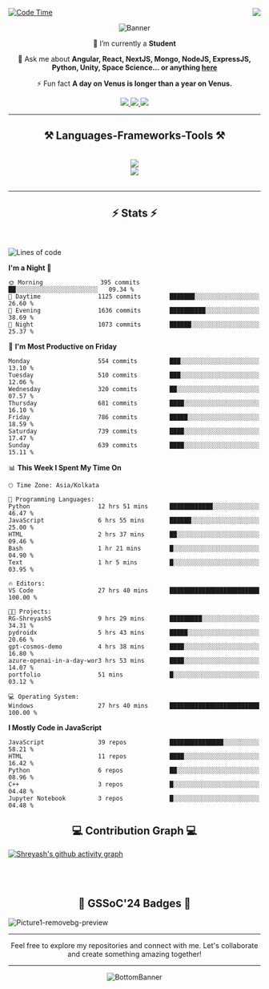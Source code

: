 <div>
 
<img align="right" src="https://visitor-badge.laobi.icu/badge?page_id=shreyash3087.shreyash3087" />

 [![Code Time](https://wakatime.com/badge/user/cd5f70df-e644-46f4-a03b-e1ce78615131.svg)](https://wakatime.com/@cd5f70df-e644-46f4-a03b-e1ce78615131)
 
</div>


<div align="center">
 
![Banner](https://github.com/user-attachments/assets/fe33d289-b057-4d85-ad76-3103802aa9e1)

</div>


<div align="center">
 
 🔭 I’m currently a **Student** 

💬 Ask me about **Angular, React, NextJS, Mongo, NodeJS, ExpressJS, Python, Unity, Space Science... or anything [here](https://github.com/shreyash3087/shreyash3087/issues)**

⚡ Fun fact **A day on Venus is longer than a year on Venus.**

</div>
 
<div align="center"> 
  <a href="mailto:shreyash3087@gmail.com">
    <img src="https://img.shields.io/badge/Gmail-333333?style=for-the-badge&logo=gmail&logoColor=red" />
  </a>
  <a href="https://www.linkedin.com/in/shreyash-srivastava-1a1161280" target="_blank">
    <img src="https://img.shields.io/badge/LinkedIn-0077B5?style=for-the-badge&logo=linkedin&logoColor=white" target="_blank" />
  </a>
  <a href="https://github.com/shreyash3087" target="_blank">
     <img src="https://img.shields.io/badge/Github-FF5722?style=for-the-badge&logo=github&logoColor=white" target="_blank" />
  </a>
</div>
<hr/>
 
<h2 align="center">⚒️ Languages-Frameworks-Tools ⚒️</h2>
<br/>
<div align="center">
    <img src="https://skillicons.dev/icons?i=react,bootstrap,html,css,vscode,github,figma,cpp,vercel,netlify" /><br>
    <img src="https://skillicons.dev/icons?i=tailwind,git,nodejs,python,javascript,typescript,express,firebase,mongodb,nextjs,unity,azure,blender" /><br>
</div>

<br/>
<hr/>

<h2 align="center">⚡ Stats ⚡</h2>

<br>
<div>
 
 
<!--START_SECTION:waka-->
![Lines of code](https://img.shields.io/badge/From%20Hello%20World%20I%27ve%20Written-4.4%20million%20lines%20of%20code-blue)

**I'm a Night 🦉** 

```text
🌞 Morning                395 commits         ██░░░░░░░░░░░░░░░░░░░░░░░   09.34 % 
🌆 Daytime                1125 commits        ███████░░░░░░░░░░░░░░░░░░   26.60 % 
🌃 Evening                1636 commits        ██████████░░░░░░░░░░░░░░░   38.69 % 
🌙 Night                  1073 commits        ██████░░░░░░░░░░░░░░░░░░░   25.37 % 
```
📅 **I'm Most Productive on Friday** 

```text
Monday                   554 commits         ███░░░░░░░░░░░░░░░░░░░░░░   13.10 % 
Tuesday                  510 commits         ███░░░░░░░░░░░░░░░░░░░░░░   12.06 % 
Wednesday                320 commits         ██░░░░░░░░░░░░░░░░░░░░░░░   07.57 % 
Thursday                 681 commits         ████░░░░░░░░░░░░░░░░░░░░░   16.10 % 
Friday                   786 commits         █████░░░░░░░░░░░░░░░░░░░░   18.59 % 
Saturday                 739 commits         ████░░░░░░░░░░░░░░░░░░░░░   17.47 % 
Sunday                   639 commits         ████░░░░░░░░░░░░░░░░░░░░░   15.11 % 
```


📊 **This Week I Spent My Time On** 

```text
🕑︎ Time Zone: Asia/Kolkata

💬 Programming Languages: 
Python                   12 hrs 51 mins      ████████████░░░░░░░░░░░░░   46.47 % 
JavaScript               6 hrs 55 mins       ██████░░░░░░░░░░░░░░░░░░░   25.00 % 
HTML                     2 hrs 37 mins       ██░░░░░░░░░░░░░░░░░░░░░░░   09.46 % 
Bash                     1 hr 21 mins        █░░░░░░░░░░░░░░░░░░░░░░░░   04.90 % 
Text                     1 hr 5 mins         █░░░░░░░░░░░░░░░░░░░░░░░░   03.95 % 

🔥 Editors: 
VS Code                  27 hrs 40 mins      █████████████████████████   100.00 % 

🐱‍💻 Projects: 
RG-ShreyashS             9 hrs 29 mins       █████████░░░░░░░░░░░░░░░░   34.31 % 
pydroidx                 5 hrs 43 mins       █████░░░░░░░░░░░░░░░░░░░░   20.66 % 
gpt-cosmos-demo          4 hrs 38 mins       ████░░░░░░░░░░░░░░░░░░░░░   16.80 % 
azure-openai-in-a-day-wor3 hrs 53 mins       ████░░░░░░░░░░░░░░░░░░░░░   14.07 % 
portfolio                51 mins             █░░░░░░░░░░░░░░░░░░░░░░░░   03.12 % 

💻 Operating System: 
Windows                  27 hrs 40 mins      █████████████████████████   100.00 % 
```

**I Mostly Code in JavaScript** 

```text
JavaScript               39 repos            ███████████████░░░░░░░░░░   58.21 % 
HTML                     11 repos            ████░░░░░░░░░░░░░░░░░░░░░   16.42 % 
Python                   6 repos             ██░░░░░░░░░░░░░░░░░░░░░░░   08.96 % 
C++                      3 repos             █░░░░░░░░░░░░░░░░░░░░░░░░   04.48 % 
Jupyter Notebook         3 repos             █░░░░░░░░░░░░░░░░░░░░░░░░   04.48 % 
```




<!--END_SECTION:waka-->

</div>

<div>
  <div align="center" ><h2 align="center">💻 Contribution Graph 💻</h2></div>
 
  [![Shreyash's github activity graph](https://github-readme-activity-graph.vercel.app/graph?username=shreyash3087&hide_border=true&theme=github)](https://github.com/ashutosh00710/github-readme-activity-graph)
 
</div>

<br/><br/>

<h2 align="center">🔰 GSSoC'24 Badges 🔰</h2>

![Picture1-removebg-preview](https://github.com/user-attachments/assets/4ece96a5-043a-44df-b51b-40738d3603ff)

<div align="center"> 
  <hr/>
  Feel free to explore my repositories and connect with me. Let's collaborate and create something amazing together!
  <hr/>
</div>

<div align="center">
 
![BottomBanner](https://github.com/user-attachments/assets/7afe064f-9b9f-401d-bec1-35c8625bb3dc)

</div>

